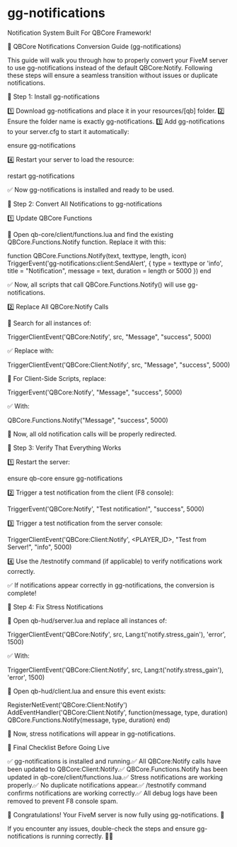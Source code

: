 # gg-notifications
Notification System Built For QBCore Framework!

🚀 QBCore Notifications Conversion Guide (gg-notifications)

This guide will walk you through how to properly convert your FiveM server to use gg-notifications instead of the default QBCore:Notify. Following these steps will ensure a seamless transition without issues or duplicate notifications.

📌 Step 1: Install gg-notifications

1️⃣ Download gg-notifications and place it in your resources/[qb] folder.
2️⃣ Ensure the folder name is exactly gg-notifications.
3️⃣ Add gg-notifications to your server.cfg to start it automatically:

ensure gg-notifications

4️⃣ Restart your server to load the resource:

restart gg-notifications

✅ Now gg-notifications is installed and ready to be used.

📌 Step 2: Convert All Notifications to gg-notifications

1️⃣ Update QBCore Functions

📂 Open qb-core/client/functions.lua and find the existing QBCore.Functions.Notify function. Replace it with this:

function QBCore.Functions.Notify(text, texttype, length, icon)
    TriggerEvent('gg-notifications:client:SendAlert', {
        type = texttype or 'info',
        title = "Notification",
        message = text,
        duration = length or 5000
    })
end

✅ Now, all scripts that call QBCore.Functions.Notify() will use gg-notifications.

2️⃣ Replace All QBCore:Notify Calls

📂 Search for all instances of:

TriggerClientEvent('QBCore:Notify', src, "Message", "success", 5000)

✅ Replace with:

TriggerClientEvent('QBCore:Client:Notify', src, "Message", "success", 5000)

📂 For Client-Side Scripts, replace:

TriggerEvent('QBCore:Notify', "Message", "success", 5000)

✅ With:

QBCore.Functions.Notify("Message", "success", 5000)

🚀 Now, all old notification calls will be properly redirected.

📌 Step 3: Verify That Everything Works

1️⃣ Restart the server:

ensure qb-core
ensure gg-notifications

2️⃣ Trigger a test notification from the client (F8 console):

TriggerEvent('QBCore:Notify', "Test notification!", "success", 5000)

3️⃣ Trigger a test notification from the server console:

TriggerClientEvent('QBCore:Client:Notify', <PLAYER_ID>, "Test from Server!", "info", 5000)

4️⃣ Use the /testnotify command (if applicable) to verify notifications work correctly.

✅ If notifications appear correctly in gg-notifications, the conversion is complete!

📌 Step 4: Fix Stress Notifications

📂 Open qb-hud/server.lua and replace all instances of:

TriggerClientEvent('QBCore:Notify', src, Lang:t('notify.stress_gain'), 'error', 1500)

✅ With:

TriggerClientEvent('QBCore:Client:Notify', src, Lang:t('notify.stress_gain'), 'error', 1500)

📂 Open qb-hud/client.lua and ensure this event exists:

RegisterNetEvent('QBCore:Client:Notify')
AddEventHandler('QBCore:Client:Notify', function(message, type, duration)
    QBCore.Functions.Notify(message, type, duration)
end)

🚀 Now, stress notifications will appear in gg-notifications.

📌 Final Checklist Before Going Live

✅ gg-notifications is installed and running.✅ All QBCore:Notify calls have been updated to QBCore:Client:Notify.✅ QBCore.Functions.Notify has been updated in qb-core/client/functions.lua.✅ Stress notifications are working properly.✅ No duplicate notifications appear.✅ /testnotify command confirms notifications are working correctly.✅ All debug logs have been removed to prevent F8 console spam.

🚀 Congratulations! Your FiveM server is now fully using gg-notifications. 🎉

If you encounter any issues, double-check the steps and ensure gg-notifications is running correctly. 🎯🔥


